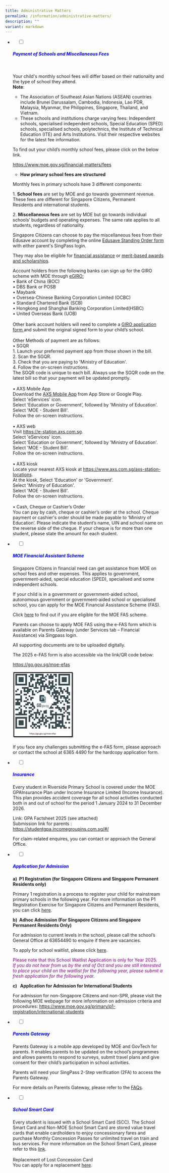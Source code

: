 ```yaml
---
title: Administrative Matters
permalink: /information/administrative-matters/
description: ""
variant: markdown
---
```

<ul class="jekyllcodex_accordion">
<li>
&nbsp;&nbsp;&nbsp;&nbsp;<input id="accordion1" type="checkbox">
&nbsp;&nbsp;&nbsp;&nbsp;<label for="accordion1"><h5 style="color:blue">Payment of Schools and Miscellaneous Fees</h5></label>
&nbsp;&nbsp;&nbsp;&nbsp;<div>
		<p>Your child's monthly school fees will differ based on their nationality and the type of school they attend.<br> 
            <b>Note</b>:</p>
<ul>
<li>The Association of Southeast Asian Nations (ASEAN) countries include Brunei Darussalam, Cambodia, Indonesia, Lao PDR, Malaysia, Myanmar, the Philippines, Singapore, Thailand, and Vietnam.</li>
<li>These schools and institutions charge varying fees: Independent schools, specialised independent schools, Special Education (SPED) schools, specialised schools, polytechnics, the Institute of Technical Education (ITE) and Arts Institutions. Visit their respective websites for the latest fee information.</li>
</ul>
<p>To find out your child’s monthly school fees, please click on the below link.&nbsp;</p>
<p><a target="blank" href="https://www.moe.gov.sg/financial-matters/fees">https://www.moe.gov.sg/financial-matters/fees</a></p>
<ul>
<li><b>How primary school fees are structured</b></li>
</ul>
<p>Monthly fees in primary schools have 3 different components:</p>
<p>1.  <b>School fees</b>&nbsp;are set by MOE and go towards government revenue. These fees are different for&nbsp;Singapore Citizens, Permanent Residents&nbsp;and international students.<br></p>
<p>2.  <b>Miscellaneous fees</b>&nbsp;are set by MOE but go towards individual schools’ budgets and operating expenses. The same rate applies to all students, regardless of nationality.</p>

<p>Singapore Citizens can choose to pay the miscellaneous fees from their Edusave account by completing the online <a target="blank" href="https://form.gov.sg/#!/5be24a1bb3f842000fdc4e59">Edusave Standing Order form</a> with either parent's SingPass login.</p>
	
They may also be eligible for <a target="blank" href="https://www.moe.gov.sg/financial-matters/financial-assistance">financial assistance</a> or <a target="blank" href="https://www.moe.gov.sg/financial-matters/awards-scholarships/">merit-based awards and scholarships</a>.

Account holders from the following banks can sign up for the GIRO scheme with MOE through <a target="blank" href="https://www.moe.gov.sg/financial-matters/fees/egiro">eGIRO: </a>
<br>•	Bank of China (BOC)
<br>•	DBS Bank or POSB
<br>•	Maybank
<br>•	Oversea-Chinese Banking Corporation Limited (OCBC)
<br>•	Standard Chartered Bank (SCB)
<br>•	Hongkong and Shanghai Banking Corporation Limited(HSBC)
<br>•	United Overseas Bank (UOB)
<br><br>Other bank account holders will need to complete a <a target="blank" href="https://www.moe.gov.sg/-/media/files/financial-matters/fees/egiro/giro_application_form_nov2022.ashx?la=en&amp;hash=3D960AF72CE5628676A1654992A5EE12C50C317A">GIRO application form </a> and submit the original signed form to your child’s school. 
<br><br>Other Methods of payment are as follows:
<br>•	SGQR
	<br>1.	Launch your preferred payment app from those shown in the bill.
<br>2.	Scan the SGQR.
<br>3.	Check that you are paying to 'Ministry of Education'.
<br>4.	Follow the on-screen instructions.<br>
The SGQR code is unique to each bill. Always use the SGQR code on the latest bill so that your payment will be updated promptly.
<br><br>•	AXS Mobile App<br>
	Download the <a target="blank" href="https://www.axs.com.sg/axs-mstation/">AXS Mobile App</a> from App Store or Google Play.<br>
Select 'eServices' icon.<br>
Select ‘Education or Government’, followed by 'Ministry of Education'.<br>
Select 'MOE - Student Bill'.<br>
Follow the on-screen instructions.
<br><br>•	AXS web<br>
	Visit <a target="blank" href="https://e-station.axs.com.sg">https://e-station.axs.com.sg</a>.<br>
Select 'eServices' icon.<br>
Select ‘Education or Government’, followed by 'Ministry of Education'.<br>
Select 'MOE - Student Bill'.<br>
Follow the on-screen instructions.
<br><br>•	AXS kiosk<br>
Locate your nearest AXS kiosk at <a target="blank" href="https://www.axs.com.sg/axs-station-locations">https://www.axs.com.sg/axs-station-locations</a>.<br>
At the kiosk, Select 'Education' or 'Government'.<br>
Select 'Ministry of Education'.<br>
Select 'MOE - Student Bill'.<br>
Follow the on-screen instructions.
<br><br>•	Cash, Cheque or Cashier’s Order
<br>You can pay by cash, cheque or cashier’s order at the school. Cheque payment or cashier's order should be made payable to ‘Ministry of Education’.
Please indicate the student’s name, UIN and school name on the reverse side of the cheque. If your cheque is for more than one student, please state the amount for each student.


</div>
</li>

	
<li>
&nbsp;&nbsp;&nbsp;&nbsp;<input id="accordion2" type="checkbox">
&nbsp;&nbsp;&nbsp;&nbsp;<label for="accordion2"><h5 style="color:blue">MOE Financial Assistant Scheme</h5></label>
	<div>
<p>Singapore Citizens in financial need can get assistance from MOE on school fees and other expenses. This applies to government, government-aided, special education (SPED), specialised and some independent schools.</p>
<p>If your child is in a government or government-aided school, autonomous government or government-aided school or specialised school, you can apply for the MOE Financial Assistance Scheme (FAS).</p>
<p>Click <a target="blank" href="https://www.moe.gov.sg/financial-matters/financial-assistance">here</a> to find out if you are eligible for the MOE FAS scheme.</p>
<p>Parents can choose to apply MOE FAS using the e-FAS form which is available on Parents Gateway (under Services tab – Financial Assistance) via Singpass login.</p>
<p>All supporting documents are to be uploaded digitally.</p>
<p>The 2025 e-FAS form is also accessible via the link/QR code below:</p>
<p><a target="blank" href="https://go.gov.sg/moe-efas"> https://go.gov.sg/moe-efas</a></p>
<img src="/images/fas_qr_code.jpg" style="width:195px">
<p>If you face any challenges submitting the e-FAS form, please approach or contact the school at 6365 4490 for the hardcopy application form.</p>
	
</div></li><li>
&nbsp;&nbsp;&nbsp;&nbsp;<input id="accordion3" type="checkbox">
&nbsp;&nbsp;&nbsp;&nbsp;<label for="accordion3"><h5 style="color:blue">Insurance</h5></label>
	<div>
<p>Every student in Riverside Primary School is covered under the MOE GPAInsurance Plan under Income Insurance Limited (Income Insurance). This plan provides accident coverage for all school activities conducted both in and out of school for the period 1 January 2024 to 31 December 2026. 
<br></p>
<p>Link: GPA Factsheet 2025 (see attached)<br>
Submission link for parents :<br>
<a target="blank" href="https://studentgpa.incomegroupins.com.sg/#/">https://studentgpa.incomegroupins.com.sg/#/</a></p>
<p>For claim-related enquires, you can&nbsp;contact or approach the General Office.</p>    
	</div>
	</li>
	
<li>
&nbsp;&nbsp;&nbsp;&nbsp;<input id="accordion4" type="checkbox">
&nbsp;&nbsp;&nbsp;&nbsp;<label for="accordion4"><h5 style="color:blue">Application for Admission</h5></label>
	<div>
		<p>
</p><p><b>a)&nbsp; P1 Registration (for Singapore Citizens and Singapore Permanent Residents only)</b><br></p>
<p>Primary 1 registration is a process to register your child for mainstream primary schools in the following year. For more information on the P1 Registration Exercise for Singapore Citizens and Permanent Residents, you can click&nbsp;<a href="https://www.moe.gov.sg/primary/p1-registration">here</a>.</p>
<p><b>b)&nbsp;&nbsp;Adhoc Admission (For Singapore Citizens and Singapore Permanent Residents Only)</b></p>
<p>For admission to current levels in the school, please call the school’s General Office at 63654490 to enquire if there are vacancies.<br></p>
<p>To apply for school waitlist, please click&nbsp;<a target="blank" href="https://form.gov.sg/671f26f5c5e90c8bca54240d">here</a>.</p>
<p style="color:purple">Please note that this School Waitlist Application is only for Year 2025.<br>
<em>If you do not hear from us by the end of Oct and you are still interested to place your child on the waitlist for the following year, please submit a fresh application for the following year.</em></p>
<p><b>c)&nbsp;&nbsp;&nbsp;Application for Admission for International Students</b><br></p>
<p>For admission for non-Singapore Citizens and non-SPR, please visit the following MOE webpage for more information on admission criteria and procedures:&nbsp;<a href="https://www.moe.gov.sg/primary/p1-registration/international-students">https://www.moe.gov.sg/primary/p1-registration/international-students</a></p>
<p></p>
		</div>
	</li>
	
<li>
&nbsp;&nbsp;&nbsp;&nbsp;<input id="accordion5" type="checkbox">
&nbsp;&nbsp;&nbsp;&nbsp;<label for="accordion5"><h5 style="color:blue">Parents Gateway</h5></label>
	<div>
<p>Parents Gateway is a mobile app developed by MOE and GovTech for parents. It enables parents to be updated on the school’s programmes and allows parents to respond to surveys, submit travel plans and give consent for their child’s participation in school activities.
<br></p>
<p>Parents will need your SingPass 2-Step verification (2FA) to access the Parents Gateway.
<br></p>
<p>For more details on Parents Gateway, please refer to the&nbsp;<a href="https://pg.moe.edu.sg/faq">FAQs</a>.</p>
		</div>
	</li>
	
<li>
&nbsp;&nbsp;&nbsp;&nbsp;<input id="accordion6" type="checkbox">
&nbsp;&nbsp;&nbsp;&nbsp;<label for="accordion6"><h5 style="color:blue">School Smart Card</h5></label>
	<div>
<p>Every student is issued with a School Smart Card (SCC).
The School Smart Card and Non-MOE School Smart Card are stored value travel cards that enable cardholders to enjoy concessionary fares and purchase Monthly Concession Passes for unlimited travel on train and bus services. For more information on the School Smart Card, please refer to this <a target="blank" href="https://www.simplygo.com.sg/concession-monthly-travel-cards/students/school-smart-cardnon-moe-school-smart-concession-card/">link</a>.<br><br>
Replacement of Lost Concession Card<br>
You can apply for a replacement <a target="blank" href="https://svc.simplygo.com.sg/eservice/econcession/app_form1.php?app_type=2">here</a>.
</p>
		</div>
	</li></ul>